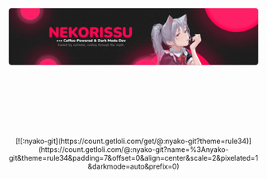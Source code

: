 [![nekorissu](https://github.com/nekorissu/nekorissu/blob/master/GITHUB.png?raw=true)](https://nekorissu.com)

# ⠀⠀⠀

<br/>
<br/>


<p align="center">
[![:nyako-git](https://count.getloli.com/get/@:nyako-git?theme=rule34)](https://count.getloli.com/@:nyako-git?name=%3Anyako-git&theme=rule34&padding=7&offset=0&align=center&scale=2&pixelated=1&darkmode=auto&prefix=0)
</p>
